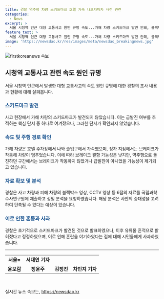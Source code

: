 ```yaml
---
title: 경찰 역주행 차량 스키드마크 호텔 가속 나오자마자 사건 관련
categories:
  - News
excerpt: >
  서울 시청역 인근 대형 교통사고 원인 규명 속도...가해 차량 스키드마크 발견 안돼, 블랙박스·CCTV 등 국과수 분석 중. 경찰 스키드마크 없다 발표 뒤 1시간만에 정정사과, 혼란 불안. 차씨 브레이크 안들었다 주장, 참고인 조사 중. 사고 차량은 호텔 출입구부터 가속, 고무턱 넘어 출구까지 속도. 경찰, 블랙박스 영상 등 6점 자료 국과수에 제출, 분석 기간 단축될 수 있다고 전망. 사상자 16명으로 늘어, 현장 채증과정에서 발표 실수로 혼란 초래한 경찰 사과.
feature_text: >
  서울 시청역 인근 대형 교통사고 원인 규명 속도...가해 차량 스키드마크 발견 안돼, 블랙박스·CCTV 등 국과수 분석 중. 경찰 스키드마크 없다 발표 뒤 1시간만에 정정사과, 혼란 불안. 차씨 브레이크 안들었다 주장, 참고인 조사 중. 사고 차량은 호텔 출입구부터 가속, 고무턱 넘어 출구까지 속도. 경찰, 블랙박스 영상 등 6점 자료 국과수에 제출, 분석 기간 단축될 수 있다고 전망. 사상자 16명으로 늘어, 현장 채증과정에서 발표 실수로 혼란 초래한 경찰 사과.
image: 'https://newsdao.kr/res/images/meta/newsdao_breakingnews.jpg'
---
```


<p><img src="https://newsdao.kr/res/images/meta/newsdao_breakingnews.jpg" alt="firstkoreanews 속보" /></p>

<h2 data-ke-size="size26">시청역 교통사고 관련 속도 원인 규명</h2>

<p data-ke-size="size16">서울 시청역 인근에서 발생한 대형 교통사고의 속도 원인 규명에 대한 경찰의 조사 내용과 현황에 대해 살펴봅니다.</p>

<h3><b><span style="color: #1a5490;">스키드마크 발견</span></b></h3>

<p data-ke-size="size16">사고 현장에서 가해 차량의 스키드마크가 발견되지 않았습니다. 이는 급발진 여부를 추적하는 핵심 단서 중 하나로 여겨졌으나, 그러한 단서가 확인되지 않았습니다.</p>

<h3><b><span style="color: #1a5490;">속도 및 주행 경로 확인</span></b></h3>

<p data-ke-size="size16">가해 차량은 호텔 주차장에서 나와 출입구에서 가속했으며, 정차 지점에서는 브레이크가 작동해 차량이 멈추었습니다. 이에 따라 브레이크 결함 가능성은 낮지만, 역주행으로 돌진하던 구간에서는 브레이크가 작동하지 않았거나 급발진이 아니었을 가능성이 제기되고 있습니다.</p>

<h3><b><span style="color: #1a5490;">자료 확보 및 분석</span></b></h3>

<p data-ke-size="size16">경찰은 사고 차량과 피해 차량의 블랙박스 영상, CCTV 영상 등 6점의 자료를 국립과학수사연구원에 제출하고 정밀 분석을 요청하였습니다. 해당 분석은 사안의 중대성을 고려하여 단축될 수 있다는 예상이 있습니다.</p>

<h3><b><span style="color: #1a5490;">이로 인한 혼동과 사과</span></b></h3>

<p data-ke-size="size16">경찰은 초기적으로 스키드마크가 발견된 것으로 발표하였으나, 이후 유류물 흔적으로 밝혀졌다고 정정하였으며, 이로 인해 혼란을 야기하였다는 점에 대해 시민들에게 사과하였습니다.</p>

<hr>

<table>
  <tr>
    <td style="text-align: center; height: 17px;"><b>서울=</b></td>
    <td style="text-align: center; height: 17px;"><b>서대연 기자</b></td>
  </tr>
  <tr>
    <td style="text-align: center; height: 17px;"><b>윤보람</b></td>
    <td style="text-align: center; height: 17px;"><b>정윤주</b></td>
    <td style="text-align: center; height: 17px;"><b>김정진</b></td>
    <td style="text-align: center; height: 17px;"><b>차민지 기자</b></td>
  </tr>
</table>

<p data-ke-size="size16">&nbsp;</p>
실시간 뉴스 속보는, <a href="https://newsdao.kr" rel="dofollow">https://newsdao.kr</a>


